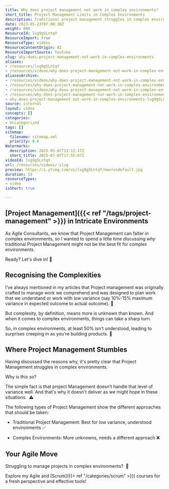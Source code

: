```yaml
---
title: Why does project management not work in complex environments?
short_title: Project Management Limits in Complex Environments
description: Traditional project management struggles in complex environments due to high uncertainty and variance, making adaptive approaches like Agile more effective for such situations.
date: 2023-05-23T07:00:30Z
weight: 840
ResourceId: lvg9gSLntqY
ResourceImport: true
ResourceType: videos
ResourceContentOrigin: AI
ResourceImportSource: Youtube
slug: why-does-project-management-not-work-in-complex-environments
aliases:
- /resources/lvg9gSLntqY
- /resources/videos/why-does-project-management-not-work-in-complex-environments-lvg9gSLntqY
aliasesArchive:
- /resources/videos/why-does-project-management-not-work-in-complex-environments
- /resources/why-does-project-management-not-work-in-complex-environments
- /resources/videos/why-does-project-management-not-work-in-complex-environments-
- /resources/why-does-project-management-not-work-in-complex-environments-
- why-does-project-management-not-work-in-complex-environments-lvg9gSLntqY
source: internal
layout: video
concepts: []
categories:
- Uncategorized
tags: []
sitemap:
  filename: sitemap.xml
  priority: 0.6
Watermarks:
  description: 2025-05-07T13:12:17Z
  short_title: 2025-07-07T17:55:07Z
videoId: lvg9gSLntqY
url: /resources/videos/:slug
preview: https://i.ytimg.com/vi/lvg9gSLntqY/maxresdefault.jpg
duration: 53
resourceTypes:
- video
isShort: true

---
```

## [Project Management]({{< ref "/tags/project-management" >}}) in Intricate Environments

As Agile Consultants, we know that Project Management can falter in complex environments, so I wanted to spend a little time discussing _why_ traditional Project Management might not be the best fit for complex environments.

Ready? Let's dive in! 🚀

## Recognising the Complexities

I’ve always mentioned in my articles that Project management was originally crafted to manage work we comprehend and was designed to plan work that we understand or work with low variance (say 10%-15% maximum variance in expected outcome to actual outcome). 🧩

But complexity, by definition, means more is unknown than known. And when it comes to complex environments, things can take a sharp turn.

So, in complex environments, at least 50% isn't understood, leading to surprises creeping in as you're building products. 👀

## Where Project Management Stumbles

Having discussed the reasons why, it's pretty clear that Project Management struggles in complex environments.

Why is this so?

The simple fact is that project Management doesn’t handle that level of variance well. And that's why it doesn't deliver as we might hope in these situations.  ⚠️

The following types of Project Management show the different approaches that should be taken:

- Traditional Project Management: Best for low variance, understood environments ✅

- Complex Environments: More unknowns, needs a different approach ❌

## Your Agile Move

Struggling to manage projects in complex environments?  🔔

Explore my Agile and [Scrum]({{< ref "/categories/scrum" >}}) courses for a fresh perspective and effective tools!
